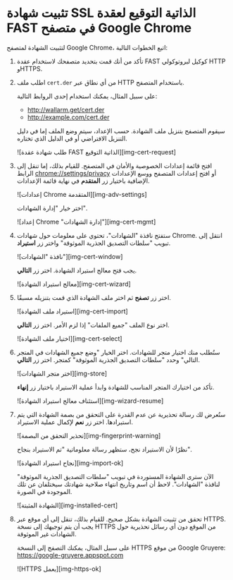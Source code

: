 #   تثبيت شهادة SSL الذاتية التوقيع لعقدة FAST في متصفح Google Chrome

لتثبيت الشهادة لمتصفح Google Chrome، اتبع الخطوات التالية:

1.  تأكد من أنك قمت بتحديد متصفحك لاستخدام عقدة FAST كوكيل لبروتوكولي HTTP وHTTPS.

2.  اطلب ملف `cert.der` من أي نطاق عبر HTTP باستخدام المتصفح.

    على سبيل المثال، يمكنك استخدام إحدى الروابط التالية:
    
    * <http://wallarm.get/cert.der>
    * <http://example.com/cert.der>

    سيقوم المتصفح بتنزيل ملف الشهادة. حسب الإعداد، سيتم وضع الملف إما في دليل التنزيل الافتراضي أو في الدليل الذي تختاره.

    ![طلب شهادة عقدة FAST الذاتية التوقيع][img-cert-request]

3.  افتح قائمة إعدادات الخصوصية والأمان في المتصفح. للقيام بذلك، إما تنقل إلى الرابط <chrome://settings/privacy> أو افتح إعدادات المتصفح ووسع الإعدادات الإضافية باختيار زر **المتقدم** في نهاية قائمة الإعدادات.

    ![إعدادات Chrome المتقدمة][img-adv-settings]
    
    اختر خيار "إدارة الشهادات".
    
    ![إعداد Chrome "إدارة الشهادات"][img-cert-mgmt]

4.  ستفتح نافذة "الشهادات"، تحتوي على معلومات حول شهادات Chrome. انتقل إلى تبويب "سلطات التصديق الجذرية الموثوقة" واختر زر **استيراد**.

    ![نافذة "الشهادات"][img-cert-window]
        
    يجب فتح معالج استيراد الشهادة. اختر زر **التالي**.
        
    ![معالج استيراد الشهادة][img-cert-wizard]

5.  اختر زر **تصفح** ثم اختر ملف الشهادة الذي قمت بتنزيله مسبقًا.
    
    ![استيراد ملف الشهادة][img-cert-import]

    اختر نوع الملف "جميع الملفات" إذا لزم الأمر. اختر زر **التالي**.

    ![اختيار ملف الشهادة][img-cert-select]

6.  ستُطلب منك اختيار متجر للشهادات. اختر الخيار "وضع جميع الشهادات في المتجر التالي" وحدد "سلطات التصديق الجذرية الموثوقة" كمتجر. اختر زر **التالي**.

    ![اختر متجر الشهادات][img-store]
    
    تأكد من اختيارك المتجر المناسب للشهادة وابدأ عملية الاستيراد باختيار زر **إنهاء**.
    
    ![استئناف معالج استيراد الشهادة][img-wizard-resume]

7.  ستُعرض لك رسالة تحذيرية عن عدم القدرة على التحقق من بصمة الشهادة التي يتم استيرادها. اختر زر **نعم** لإكمال عملية الاستيراد.

    ![تحذير التحقق من البصمة][img-fingerprint-warning]

    نظرًا لأن الاستيراد نجح، ستظهر رسالة معلوماتية "تم الاستيراد بنجاح".

    ![نجاح استيراد الشهادة][img-import-ok]
    
    الآن سترى الشهادة المستوردة في تبويب "سلطات التصديق الجذرية الموثوقة" لنافذة "الشهادات". لاحظ أن اسم وتاريخ انتهاء صلاحية شهادتك سيختلفان عن تلك الموجودة في الصورة.
    
    ![الشهادة المثبتة][img-installed-cert]

8.  تحقق من تثبيت الشهادة بشكل صحيح. للقيام بذلك، تنقل إلى أي موقع عبر HTTPS. يجب أن يتم توجيهك إلى نسخة HTTPS من الموقع دون أي رسائل تحذيرية حول الشهادات غير الموثوقة.

    على سبيل المثال، يمكنك التصفح إلى النسخة HTTPS من موقع Google Gruyere:
    <https://google-gruyere.appspot.com>

    ![HTTPS يعمل][img-https-ok]